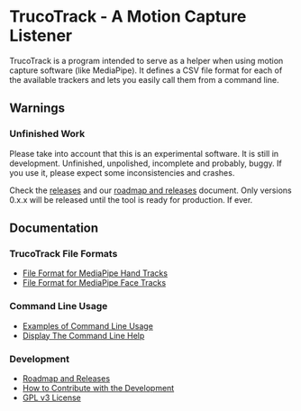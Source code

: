 # TrucoTrack - A Motion Capture Listener

TrucoTrack is a program intended to serve as a helper when using motion capture software (like MediaPipe). It defines a CSV file format for each of the available trackers and lets you easily call them from a command line.

## Warnings

### Unfinished Work

Please take into account that this is an experimental software. It is still in development. Unfinished, unpolished, incomplete and probably, buggy. If you use it, please expect some inconsistencies and crashes.

Check the [releases](https://gitlab.com/hawara.es/blender/trucotrack/-/releases) and our [roadmap and releases](docs/roadmap-and-releases.md) document. Only versions 0.x.x will be released until the tool is ready for production. If ever.

## Documentation

### TrucoTrack File Formats

- [File Format for MediaPipe Hand Tracks](docs/file-formats/mediapipe_hand.md)
- [File Format for MediaPipe Face Tracks](docs/file-formats/mediapipe_face.md)

### Command Line Usage

- [Examples of Command Line Usage](docs/cli/examples.md)
- [Display The Command Line Help](docs/cli/help.md)

### Development

- [Roadmap and Releases](docs/roadmap-and-releases.md)
- [How to Contribute with the Development](docs/how-to-contribute-with-the-development.md)
- [GPL v3 License](LICENSE.txt)
